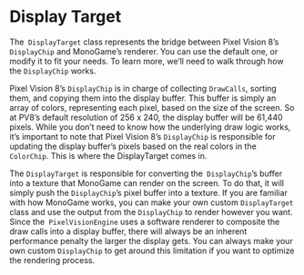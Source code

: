 # Display Target

The` DisplayTarget` class represents the bridge between Pixel Vision 8’s `DisplayChip` and MonoGame’s renderer. You can use the default one, or modify it to fit your needs. To learn more, we’ll need to walk through how the `DisplayChip` works.

Pixel Vision 8’s `DisplayChip` is in charge of collecting `DrawCalls`, sorting them, and copying them into the display buffer. This buffer is simply an array of colors, representing each pixel, based on the size of the screen. So at PV8’s default resolution of 256 x 240, the display buffer will be 61,440 pixels. While you don’t need to know how the underlying draw logic works, it’s important to note that Pixel Vision 8’s `DisplayChip` is responsible for updating the display buffer’s pixels based on the real colors in the `ColorChip`. This is where the DisplayTarget comes in.

The `DisplayTarget` is responsible for converting the` DisplayChip`’s buffer into a texture that MonoGame can render on the screen. To do that, it will simply push the `DisplayChip`’s pixel buffer into a texture. If you are familiar with how MonoGame works, you can make your own custom `DisplayTarget` class and use the output from the `DisplayChip` to render however you want. Since the` PixelVisionEngine` uses a software renderer to composite the draw calls into a display buffer, there will always be an inherent performance penalty the larger the display gets. You can always make your own custom `DisplayChip` to get around this limitation if you want to optimize the rendering process.

